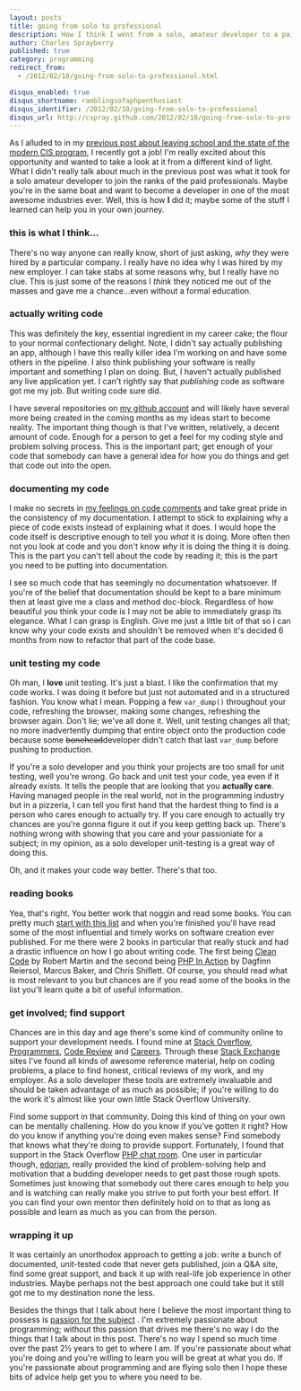 ```yaml
---
layout: posts
title: going from solo to professional
description: How I think I went from a solo, amateur developer to a paid professional.
author: Charles Sprayberry
published: true
category: programming
redirect_from:
  - /2012/02/10/going-from-solo-to-professional.html

disqus_enabled: true
disqus_shortname: ramblingsofaphpenthusiast
disqus_identifier: /2012/02/10/going-from-solo-to-professional
disqus_url: http://cspray.github.com/2012/02/10/going-from-solo-to-professional.html
---
```


As I alluded to in my <a href="{% post_url 2012-02-06-why-I-quit-school-what-it-would-take-to-stay %}">previous post about leaving school and the state of the modern CIS program</a>,
I recently got a job!  I'm really excited about this opportunity and wanted to take a look at it from a
different kind of light.  What I didn't really talk about much in the previous post was what it took
for a solo amateur developer to join the ranks of the paid professionals.  Maybe you're in the same
boat and want to become a developer in one of the most awesome industries ever.  Well, this is how **I**
did it; maybe some of the stuff I learned can help you in your own journey.

### this is what I think&hellip;

There's no way anyone can really know, short of just asking, <em>why</em> they were hired by a particular
company.  I really have no idea why I was hired by my new employer.  I can take stabs at some reasons why,
but I really have no clue.  This is just some of the reasons I <em>think</em> they noticed me out of
the masses and gave me a chance&hellip;even without a formal education.

### actually writing code

This was definitely the key, essential ingredient in my career cake; the flour to your normal confectionary
delight.  Note, I didn't say actually publishing an app, although I have this really killer idea I'm
working on and have some others in the pipeline.  I also think publishing your software is really important
and something I plan on doing.  But, I haven't actually published any live application yet.  I can't
rightly say that *publishing* code as software got me my job.  But writing code sure did.

I have several repositories on [my github account](http://www.github.com/cspray) and will likely have
several more being created in the coming months as my ideas start to become reality.  The important
thing though is that I've written, relatively, a decent amount of code.  Enough for a person to get a
feel for my coding style and problem solving process.  This is the important part; get enough of your code
that somebody can have a general idea for how you do things and get that code out into the open.

### documenting my code

I make no secrets in <a href="{% post_url 2012-01-02-comments-arent-evil %}">my feelings on code comments</a>
and take great pride in the consistency of my documentation.  I attempt to stick to explaining why
a piece of code exists instead of explaining what it does.  I would hope the code itself is descriptive
enough to tell you *what* it is doing.  More often then not you look at code and you don't know
*why* it is doing the thing it is doing.  This is the part you can't tell about the code by
reading it; this is the part you need to be putting into documentation.

I see so much code that has seemingly no documentation whatsoever.  If you're of the belief that documentation
should be kept to a bare minimum then at least give me a class and method doc-block.  Regardless of
how beautiful *you* think your code is I may not be able to immediately grasp its elegance.
What I can grasp is English.  Give me just a little bit of that so I can know why your code exists
and shouldn't be removed when it's decided 6 months from now to refactor that part of the code base.

### unit testing my code

Oh man, I **love** unit testing.  It's just a blast.  I like the confirmation that my code works.
I was doing it before but just not automated and in a structured fashion.  You know what I mean.  Popping
a few <code>var_dump()</code> throughout your code, refreshing the browser, making some changes, refreshing the
browser again.  Don't lie; we've all done it.  Well, unit testing changes all that; no more inadvertently
dumping that entire object onto the production code because some <strike>bonehead</strike>developer
didn't catch that last <code>var_dump</code> before pushing to production.

If you're a solo developer and you think your projects are too small for unit testing, well you're wrong.
Go back and unit test your code, yea even if it already exists.  It tells the people that are looking
that you **actually care**.  Having managed people in the real world, not in the programming
industry but in a pizzeria, I can tell you first hand that the hardest thing to find is a person who
cares enough to actually try.  If you care enough to actually try chances are you're gonna figure it
out if you keep getting back up.  There's nothing wrong with showing that you care and your passioniate
for a subject; in my opinion, as a solo developer unit-testing is a great way of doing this.

Oh, and it makes your code way better.  There's that too.

### reading books

Yea, that's right.  You better work that noggin and read some books.  You can pretty much
<a href="/my.so-archive/100-most-influential-programming-books.html">start with this list</a>
and when you're finished you'll have read some of the most influential and
timely works on software creation ever published.  For me there were 2 books in particular that really
stuck and had a drastic influence on how I go about writing code.  The first being [Clean Code](http://www.amazon.com/Clean-Code-Handbook-Software-Craftsmanship/dp/0132350882/ref=sr_1_1?ie=UTF8&qid=1328925273&sr=8-1)
by Robert Martin and the second being [PHP In Action](http://www.amazon.com/PHP-Action-Objects-Design-Agility/dp/1932394753/ref=sr_1_1?s=books&ie=UTF8&qid=1328925296&sr=1-1) by
Dagfinn Reiersol, Marcus Baker, and Chris Shiflett.  Of course, you should read what is most relevant
to you but chances are if you read some of the books in the list you'll learn quite a bit of useful information.

### get involved; find support

Chances are in this day and age there's some kind of community online to support your development
needs.  I found mine at [Stack Overflow](http://www.stackoverflow.com), [Programmers](http://programmers.stackexchange.com/),
[Code Review](http://codereview.stackexchange.com/) and [Careers](http://careers.stackoverflow.com/).
Through these [Stack Exchange](http://stackexchange.com/) sites I've found all kinds of awesome reference material,
help on coding problems, a place to find honest, critical reviews of my work, and my employer.  As a solo
developer these tools are extremely invaluable and should be taken advantage of as much as possible;
if you're willing to do the work it's almost like your own little Stack Overflow University.

Find some support in that community.  Doing this kind of thing on your own can be mentally challening.
How do you know if you've gotten it right?  How do you know if anything you're doing even makes sense?
Find somebody that knows what they're doing to provide support.  Fortunately, I found that support in the
Stack Overflow [PHP chat room](http://chat.stackoverflow.com/rooms/11/php).  One user in
particular though, [edorian](http://stackoverflow.com/users/285578/edorian), really
provided the kind of problem-solving help and motivation that a budding developer needs to get
past those rough spots.  Sometimes just knowing that somebody out there cares enough to help
you and is watching can really make you strive to put forth your best effort.  If you can
find your own mentor then definitely hold on to that as long as possible and learn
as much as you can from the person.

### wrapping it up

It was certainly an unorthodox approach to getting a job: write a bunch of documented, unit-tested
code that never gets published, join a Q&A site, find some great support, and back it up with real-life
job experience in other industries.  Maybe perhaps not the best approach one could take but it still
got me to my destination none the less.

Besides the things that I talk about here I believe the most important thing to possess is
<a href="{% post_url 2012-01-06-how-to-be-great-at-x %}">passion for the subject</a>
.  I'm extremely passionate about programming; without this passion that drives me there's no way I
do the things that I talk about in this post.  There's no way I spend so much time over the past 2&frac12;
years to get to where I am.  If you're passionate about what you're doing and you're willing to learn
you will be great at what you do.  If you're passionate about programming and are flying solo then I
hope these bits of advice help get you to where you need to be.
